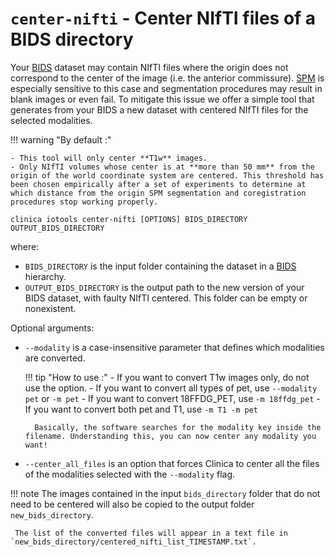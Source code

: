 # `center-nifti` - Center NIfTI files of a BIDS directory

Your [BIDS](http://bids.neuroimaging.io) dataset may contain NIfTI files where the origin does not correspond to the center of the image (i.e. the anterior commissure).
[SPM](../Software/Third-party.md#spm12) is especially sensitive to this case and segmentation procedures may result in blank images or even fail.
To mitigate this issue we offer a simple tool that generates from your BIDS a new dataset with centered NIfTI files for the selected modalities.

!!! warning "By default :"

    - This tool will only center **T1w** images.
    - Only NIfTI volumes whose center is at **more than 50 mm** from the origin of the world coordinate system are centered. This threshold has been chosen empirically after a set of experiments to determine at which distance from the origin SPM segmentation and coregistration procedures stop working properly.

```shell
clinica iotools center-nifti [OPTIONS] BIDS_DIRECTORY OUTPUT_BIDS_DIRECTORY
```

where:

- `BIDS_DIRECTORY` is the input folder containing the dataset in a [BIDS](http://bids.neuroimaging.io) hierarchy.
- `OUTPUT_BIDS_DIRECTORY` is the output path to the new version of your BIDS dataset, with faulty NIfTI centered.
This folder can be empty or nonexistent.

Optional arguments:

- `--modality` is a case-insensitive parameter that defines which modalities are converted.

    !!! tip "How to use :"
        - If you want to convert T1w images only, do not use the option.
        - If you want to convert all types of pet, use `--modality pet` or `-m pet`
        - If you want to convert 18FFDG_PET, use `-m 18ffdg_pet`
        - If you want to convert both pet and T1, use `-m T1 -m pet`

        Basically, the software searches for the modality key inside the filename. Understanding this, you can now center any modality you want!

- `--center_all_files` is an option that forces Clinica to center all the files of the modalities selected with the `--modality` flag.

!!! note
    The images contained in the input `bids_directory` folder that do not need to be centered will also be copied to the output folder `new_bids_directory`.

     The list of the converted files will appear in a text file in `new_bids_directory/centered_nifti_list_TIMESTAMP.txt`.
